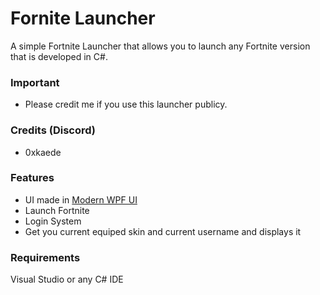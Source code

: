 # Fornite Launcher

A simple Fortnite Launcher that allows you to launch any Fortnite version that is developed in C#.

### Important
- Please credit me if you use this launcher publicy.

### Credits (Discord)
- 0xkaede

### Features
- UI made in [Modern WPF UI](https://wpfui.lepo.co/)
- Launch Fortnite
- Login System
- Get you current equiped skin and current username and displays it

### Requirements
Visual Studio or any C# IDE


